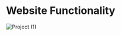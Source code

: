 # Website Functionality



![Project (1)](https://github.com/MouhibForProgramming/color_palette/assets/150544334/7e38a055-32be-4929-acc4-baabb8277cb8)
